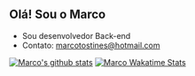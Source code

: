 ## Olá! Sou o Marco

- Sou desenvolvedor Back-end
- Contato: marcotostines@hotmail.com

[![Marco's github stats](https://github-readme-stats-one-bice.vercel.app/api?username=Marco163b&theme=transparent&hide=border&include_all_commits=true&show_icons=true&count_private=true&role=OWNER,ORGANIZATION_MEMBER,COLLABORATOR&include_orgs=true)](https://github.com/Marco163b)
<pt-br>
[![Marco Wakatime Stats](https://github-readme-stats.vercel.app/api/wakatime?username=Marco163b&langs_count=5&hide=json,properties,stylus&custom_title=Most%20Used%20Languages&langs_count=8&layout=compact&v=2&theme=transparent&range=all_time)](https://wakatime.com/@Marco163b)
